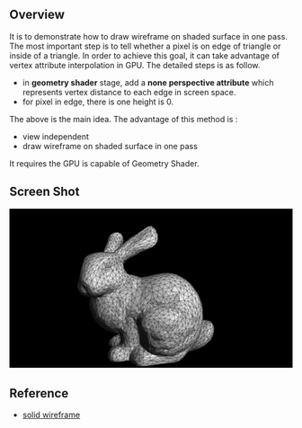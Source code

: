## Overview
It is to demonstrate how to draw wireframe on shaded surface in one pass. The most important step is to tell whether a pixel is on edge of triangle or inside of a triangle. In order to achieve this goal, it can take advantage of vertex attribute interpolation in GPU. The detailed steps is as follow.

- in **geometry shader** stage, add a **none perspective attribute** which represents vertex distance to each edge in screen space. 
- for pixel in edge, there is one height  is 0. 

The above is the main idea. The advantage of this method is :

- view independent
- draw wireframe on shaded surface in one pass

It requires the GPU is capable of Geometry Shader.

## Screen Shot

![solid-wireframe](..\screen\solid-wireframe.png)



## Reference

- [solid wireframe]( https://developer.download.nvidia.com/whitepapers/2007/SDK10/SolidWireframe.pdf)


